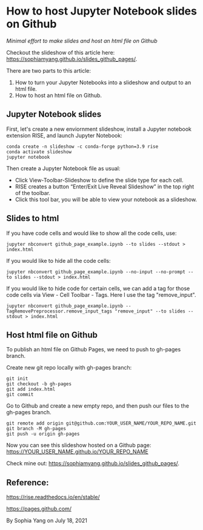 # How to host Jupyter Notebook slides on Github
*Minimal effort to make slides and host an html file on Github*

Checkout the slideshow of this article here: https://sophiamyang.github.io/slides_github_pages/.

There are two parts to this article:

1. How to turn your Jupyter Notebooks into a slideshow and output to an html file.
2. How to host an html file on Github.

## Jupyter Notebook slides
First, let's create a new enviornment slideshow, install a Jupyter notebook extension RISE, and launch Jupyter Notebook:

```
conda create -n slideshow -c conda-forge python=3.9 rise
conda activate slideshow
jupyter notebook
```

Then create a Jupyter Notebook file as usual:
- Click View-Toolbar-Slideshow to define the slide type for each cell.
- RISE creates a button “Enter/Exit Live Reveal Slideshow” in the top right of the toolbar.
- Click this tool bar, you will be able to view your notebook as a slideshow.

## Slides to html
If you have code cells and would like to show all the code cells, use:

```
jupyter nbconvert github_page_example.ipynb --to slides --stdout > index.html
```

If you would like to hide all the code cells:
```
jupyter nbconvert github_page_example.ipynb --no-input --no-prompt --to slides --stdout > index.html
```

If you would like to hide code for certain cells, we can add a tag for those code cells via View - Cell Toolbar - Tags. Here I use the tag "remove_input".
```
jupyter nbconvert github_page_example.ipynb --TagRemovePreprocessor.remove_input_tags "remove_input" --to slides --stdout > index.html
```

## Host html file on Github
To publish an html file on Github Pages, we need to push to gh-pages branch.

Create new git repo locally with gh-pages branch:
```
git init
git checkout -b gh-pages
git add index.html
git commit
```

Go to Github and create a new empty repo, and then push our files to the gh-pages branch.
```
git remote add origin git@github.com:YOUR_USER_NAME/YOUR_REPO_NAME.git
git branch -M gh-pages
git push -u origin gh-pages
```

Now you can see this slideshow hosted on a Github page: https://YOUR_USER_NAME.github.io/YOUR_REPO_NAME

Check mine out: https://sophiamyang.github.io/slides_github_pages/.

## Reference:  
https://rise.readthedocs.io/en/stable/

https://pages.github.com/

By Sophia Yang on July 18, 2021